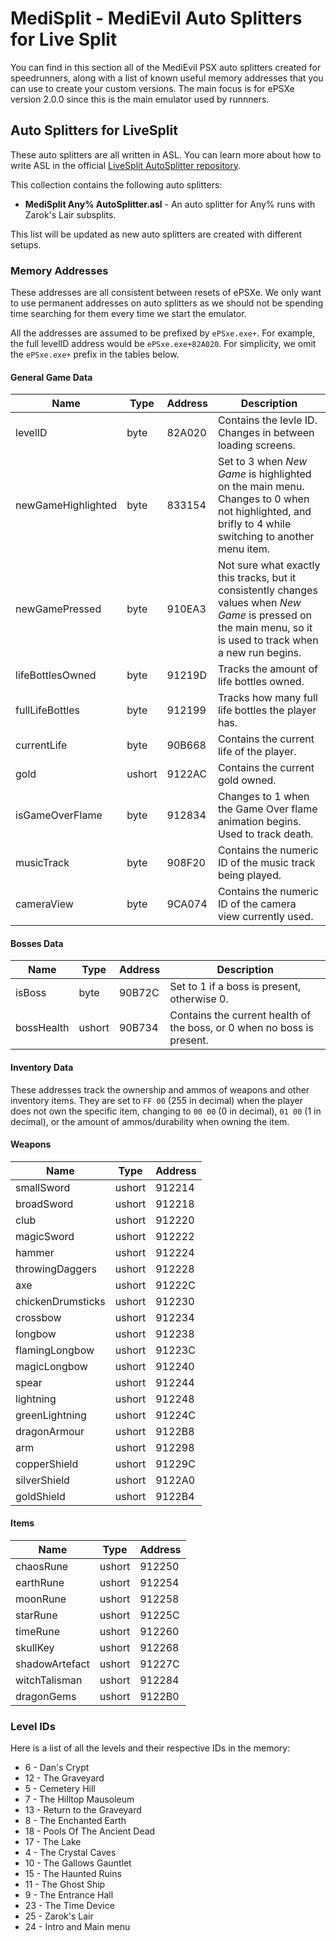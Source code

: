 # MediSplit - MediEvil Auto Splitters for Live Split

You can find in this section all of the MediEvil PSX auto splitters created for speedrunners, along with a list of known useful memory addresses that you can use to create your custom versions.
The main focus is for ePSXe version 2.0.0 since this is the main emulator used by runnners.

## Auto Splitters for LiveSplit

These auto splitters are all written in ASL. You can learn more about how to write ASL in the official [LiveSplit AutoSplitter repository](https://github.com/LiveSplit/LiveSplit.AutoSplitters).

This collection contains the following auto splitters:
* **MediSplit Any% AutoSplitter.asl** - An auto splitter for Any% runs with Zarok's Lair subsplits.

This list will be updated as new auto splitters are created with different setups.

### Memory Addresses

These addresses are all consistent between resets of ePSXe. We only want to use permanent addresses on auto splitters as we should not be spending time searching for them every time we start the emulator.

All the addresses are assumed to be prefixed by `ePSxe.exe+`. For example, the full levelID address would be `ePSxe.exe+82A020`. For simplicity, we omit the `ePSxe.exe+` prefix in the tables below.

#### General Game Data
|Name|Type|Address|Description|
|---|---|---|---|
|levelID|byte|82A020|Contains the levle ID. Changes in between loading screens.|
|newGameHighlighted|byte|833154|Set to 3 when *New Game* is highlighted on the main menu. Changes to 0 when not highlighted, and brifly to 4 while switching to another menu item.|
|newGamePressed|byte|910EA3|Not sure what exactly this tracks, but it consistently changes values when *New Game* is pressed on the main menu, so it is used to track when a new run begins.|
|lifeBottlesOwned|byte|91219D|Tracks the amount of life bottles owned.|
|fullLifeBottles|byte|912199|Tracks how many full life bottles the player has.|
|currentLife|byte|90B668|Contains the current life of the player.|
|gold|ushort|9122AC|Contains the current gold owned.|
|isGameOverFlame|byte|912834|Changes to 1 when the Game Over flame animation begins. Used to track death.|
|musicTrack|byte|908F20|Contains the numeric ID of the music track being played.|
|cameraView|byte|9CA074|Contains the numeric ID of the camera view currently used.|

#### Bosses Data
|Name|Type|Address|Description|
|---|---|---|---|
|isBoss|byte|90B72C|Set to 1 if a boss is present, otherwise 0.|
|bossHealth|ushort|90B734|Contains the current health of the boss, or 0 when no boss is present.|

#### Inventory Data
These addresses track the ownership and ammos of weapons and other inventory items. They are set to `FF 00` (255 in decimal) when the player does not own the specific item, changing to `00 00` (0 in decimal), `01 00` (1 in decimal), or the amount of ammos/durability when owning the item.

#### Weapons
|Name|Type|Address|
|---|---|---|
|smallSword|ushort|912214|
|broadSword|ushort|912218|
|club|ushort|912220|
|magicSword|ushort|912222|
|hammer|ushort|912224|
|throwingDaggers|ushort|912228|
|axe|ushort|91222C|
|chickenDrumsticks|ushort|912230|
|crossbow|ushort|912234|
|longbow|ushort|912238|
|flamingLongbow|ushort|91223C|
|magicLongbow|ushort|912240|
|spear|ushort|912244|
|lightning|ushort|912248|
|greenLightning|ushort|91224C|
|dragonArmour|ushort|9122B8|
|arm|ushort|912298|
|copperShield|ushort|91229C|
|silverShield|ushort|9122A0|
|goldShield|ushort|9122B4|

#### Items
|Name|Type|Address|
|---|---|---|
|chaosRune|ushort|912250|
|earthRune|ushort|912254|
|moonRune|ushort|912258|
|starRune|ushort|91225C|
|timeRune|ushort|912260|
|skullKey|ushort|912268|
|shadowArtefact|ushort|91227C|
|witchTalisman|ushort|912284|
|dragonGems|ushort|9122B0|

### Level IDs

Here is a list of all the levels and their respective IDs in the memory:
* 6 - Dan's Crypt
* 12 - The Graveyard
* 5 - Cemetery Hill
* 7 - The Hilltop Mausoleum
* 13 - Return to the Graveyard
* 8 - The Enchanted Earth
* 18 - Pools Of The Ancient Dead
* 17 - The Lake
* 4 - The Crystal Caves
* 10 - The Gallows Gauntlet
* 15 - The Haunted Ruins
* 11 - The Ghost Ship
* 9 - The Entrance Hall
* 23 - The Time Device
* 25 - Zarok's Lair
* 24 - Intro and Main menu

